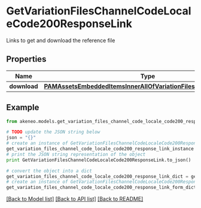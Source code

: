 # GetVariationFilesChannelCodeLocaleCode200ResponseLink

Links to get and download the reference file

## Properties
Name | Type | Description | Notes
------------ | ------------- | ------------- | -------------
**download** | [**PAMAssetsEmbeddedItemsInnerAllOfVariationFilesInnerLinkDownload**](PAMAssetsEmbeddedItemsInnerAllOfVariationFilesInnerLinkDownload.md) |  | [optional] 

## Example

```python
from akeneo.models.get_variation_files_channel_code_locale_code200_response_link import GetVariationFilesChannelCodeLocaleCode200ResponseLink

# TODO update the JSON string below
json = "{}"
# create an instance of GetVariationFilesChannelCodeLocaleCode200ResponseLink from a JSON string
get_variation_files_channel_code_locale_code200_response_link_instance = GetVariationFilesChannelCodeLocaleCode200ResponseLink.from_json(json)
# print the JSON string representation of the object
print GetVariationFilesChannelCodeLocaleCode200ResponseLink.to_json()

# convert the object into a dict
get_variation_files_channel_code_locale_code200_response_link_dict = get_variation_files_channel_code_locale_code200_response_link_instance.to_dict()
# create an instance of GetVariationFilesChannelCodeLocaleCode200ResponseLink from a dict
get_variation_files_channel_code_locale_code200_response_link_form_dict = get_variation_files_channel_code_locale_code200_response_link.from_dict(get_variation_files_channel_code_locale_code200_response_link_dict)
```
[[Back to Model list]](../README.md#documentation-for-models) [[Back to API list]](../README.md#documentation-for-api-endpoints) [[Back to README]](../README.md)


